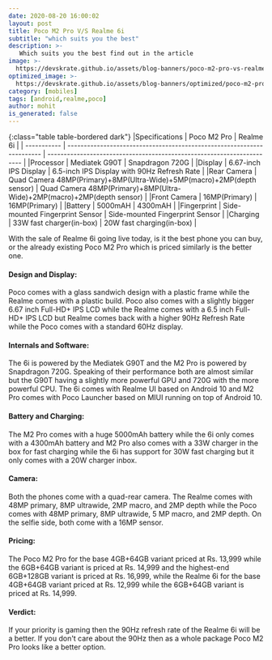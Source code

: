 ```yaml
---
date: 2020-08-20 16:00:02
layout: post
title: Poco M2 Pro V/S Realme 6i
subtitle: "which suits you the best"
description: >-
   Which suits you the best find out in the article
image: >-
  https://devskrate.github.io/assets/blog-banners/poco-m2-pro-vs-realme-6i.jpg
optimized_image: >-
  https://devskrate.github.io/assets/blog-banners/optimized/poco-m2-pro-vs-realme-6i.webp
category: [mobiles]
tags: [android,realme,poco]
author: mohit
is_generated: false
---
```


{:class="table table-bordered dark"}
|Specifications    | Poco M2 Pro                                                            | Realme 6i                                                              |
| -----------      | ---------------------------------------------------------------------- | ---------------------------------------------------------------------- |
|Processor         | Mediatek G90T                                                          | Snapdragon 720G                                                        |
|Display           | 6.67-inch IPS Display                                                  | 6.5-inch IPS Display with 90Hz Refresh Rate                            |
|Rear Camera	    | Quad Camera 48MP(Primary)+8MP(Ultra-Wide)+5MP(macro)+2MP(depth sensor) | Quad Camera 48MP(Primary)+8MP(Ultra-Wide)+2MP(macro)+2MP(depth sensor) |
|Front Camera	    | 16MP(Primary)                                                          | 16MP(Primary)                                                          |
|Battery           | 5000mAH                                                                | 4300mAH                                                                |
|Fingerprint       | Side-mounted Fingerprint Sensor                                        | Side-mounted Fingerprint Sensor                                        |
|Charging          | 33W fast charger(in-box)                                               | 20W fast charging(in-box)                                              |

With the sale of Realme 6i going live today, is it the best phone you can buy, or the already existing Poco M2 Pro which is priced similarly is the better one.

#### Design and Display:
Poco comes with a glass sandwich design with a plastic frame while the Realme comes with a plastic build. Poco also comes with a slightly bigger 6.67 inch Full-HD+ IPS LCD while the Realme comes with a 6.5 inch Full-HD+ IPS LCD but Realme comes back with a higher 90Hz Refresh Rate while the Poco comes with a standard 60Hz display. 

#### Internals and Software:
The 6i is powered by the Mediatek G90T and the M2 Pro is powered by Snapdragon 720G. Speaking of their performance both are almost similar but the G90T having a slightly more powerful GPU and 720G with the more powerful CPU. The 6i comes with Realme UI based on Android 10 and M2 Pro comes with Poco Launcher based on MIUI running on top of Android 10.

#### Battery and Charging:
The M2 Pro comes with a huge 5000mAh battery while the 6i only comes with a 4300mAh battery and M2 Pro also comes with a 33W charger in the box for fast charging while the 6i has support for 30W fast charging but it only comes with a 20W charger inbox.

#### Camera:
Both the phones come with a quad-rear camera. The Realme comes with 48MP primary, 8MP ultrawide, 2MP macro, and 2MP depth while the Poco comes with 48MP primary, 8MP ultrawide, 5 MP macro, and 2MP depth. On the selfie side, both come with a 16MP sensor.

#### Pricing:
The Poco M2 Pro for the base 4GB+64GB variant priced at Rs. 13,999 while the 6GB+64GB variant is priced at Rs. 14,999 and the highest-end 6GB+128GB variant is priced at Rs. 16,999, while the Realme 6i for the base 4GB+64GB variant priced at Rs. 12,999 while the 6GB+64GB variant is priced at Rs. 14,999.

#### Verdict:
If your priority is gaming then the 90Hz refresh rate of the Realme 6i will be a better. If you don't care about the 90Hz then as a whole package Poco M2 Pro looks like a better option.
